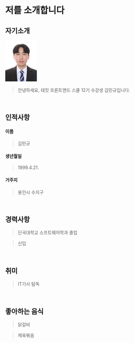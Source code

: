 # 저를 소개합니다

## 자기소개

 <img src="assets/md/이력서 사진.jpg" alt="사진" width="100px">

> 안녕하세요, 테킷 프론트엔드 스쿨 12기 수강생 김민규입니다.

<br>

## 인적사항

#### 이름

> 김민규

#### 생년월일

> 1999.4.21.

#### 거주지

> 용인시 수지구

<br>

## 경력사항

> 단국대학교 소프트웨어학과 졸업

> 신입

<br>

## 취미

> IT기사 탐독

<br>

## 좋아하는 음식

> 닭갈비

> 제육볶음

